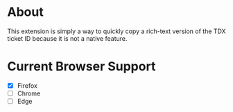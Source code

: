 # About
This extension is simply a way to quickly copy a rich-text version of the TDX ticket ID because it is not a native feature. 

# Current Browser Support
- [x] Firefox
- [ ] Chrome
- [ ] Edge